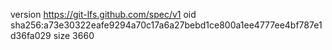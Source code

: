 version https://git-lfs.github.com/spec/v1
oid sha256:a73e30322eafe9294a70c17a6a27bebd1ce800a1ee4777ee4bf787e1d36fa029
size 3660
